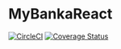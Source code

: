 # MyBankaReact
[![CircleCI](https://circleci.com/gh/codexempire/MyBankaReact/tree/develop.svg?style=svg)](https://circleci.com/gh/codexempire/MyBankaReact/tree/develop)
[![Coverage Status](https://coveralls.io/repos/github/codexempire/MyBankaReact/badge.svg?branch=develop)](https://coveralls.io/github/codexempire/MyBankaReact?branch=develop)
